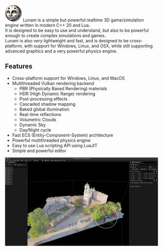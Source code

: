 ![Lunam Engine](media/logo_small.png)
Lunam is a simple but powerful realtime 3D game/simulation engine written in modern C++ 20 and Lua.<br>
It is designed to be easy to use and understand, but also to be powerful enough to create complex simulations and games.<br>
Lunam is also very lightweight and fast, and is designed to be cross-platform, with support for Windows, Linux, and OSX, while still supporting advanced graphics and a very powerful physics engine.

## Features
* Cross-platform support for Windows, Linux, and MacOS
* Multithreaded Vulkan rendering backend
  * PBR (Physically Based Rendering) materials
  * HDR (High Dynamic Range) rendering
  * Post-processing effects
  * Cascaded shadow mapping
  * Baked global illumination
  * Real-time reflections
  * Volumetric Clouds
  * Dynamic Sky
  * Day/Night cycle
* Fast ECS (Entity-Component-System) architecture
* Powerful multithreaded physics engine
* Easy to use Lua scripting API using LuaJIT
* Simple and powerful editor

![screenshot](screenshots/editor.jpeg)
